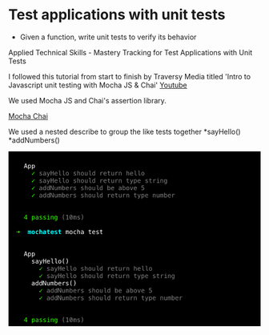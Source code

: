 # Test applications with unit tests
* Given a function, write unit tests to verify its behavior

Applied Technical Skills - Mastery Tracking for Test Applications with Unit Tests

I followed this tutorial from start to finish by Traversy Media
titled 'Intro to Javascript unit testing with Mocha JS & Chai'
[Youtube](https://www.youtube.com/watch?v=MLTRHc5dk6s)

We used Mocha JS and Chai's assertion library.

[Mocha Chai](http://chaijs.com/)

We used a nested describe to group the like tests together
*sayHello()
*addNumbers()


![screenshot](https://github.com/leodotng/chai-mocha/blob/master/images/mochatest.png)
